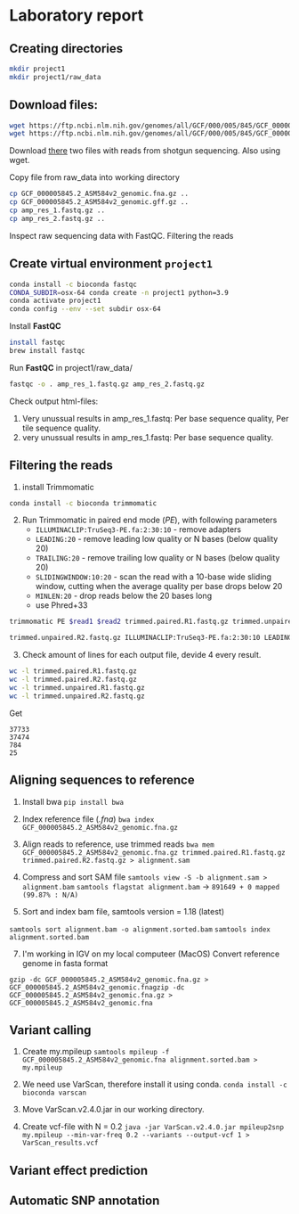 # Laboratory report
## Creating directories
```bash
mkdir project1
mkdir project1/raw_data
 ```

## Download files:
```bash
wget https://ftp.ncbi.nlm.nih.gov/genomes/all/GCF/000/005/845/GCF_000005845.2_ASM584v2/GCF_000005845.2_ASM584v2_genomic.fna.gz raw_data
wget https://ftp.ncbi.nlm.nih.gov/genomes/all/GCF/000/005/845/GCF_000005845.2_ASM584v2/GCF_000005845.2_ASM584v2_cds_from_genomic.fna.gz raw_data
```
Download [there](https://figshare.com/articles/dataset/amp_res_2_fastq_zip/10006541/3?file=23769689 ) two files with reads from shotgun sequencing. Also using wget.

Copy file from raw_data into working directory
```bash
cp GCF_000005845.2_ASM584v2_genomic.fna.gz ..
cp GCF_000005845.2_ASM584v2_genomic.gff.gz ..
cp amp_res_1.fastq.gz ..
cp amp_res_2.fastq.gz ..
```
Inspect raw sequencing data with FastQC. Filtering the reads 		

## Create virtual environment `project1`
```bash
conda install -c bioconda fastqc			
CONDA_SUBDIR=osx-64 conda create -n project1 python=3.9
conda activate project1
conda config --env --set subdir osx-64
```
Install **FastQC**
```bash
install fastqc
brew install fastqc
```
Run **FastQC** in project1/raw_data/
```bash
fastqc -o . amp_res_1.fastq.gz amp_res_2.fastq.gz
```
Check output html-files:
1) Very unussual results in amp_res_1.fastq: Per base sequence quality, Per tile sequence quality.
2) very unussual results in amp_res_1.fastq: Per base sequence quality.

## Filtering the reads 
1) install Trimmomatic
```bash
conda install -c bioconda trimmomatic
```
   
2) Run Trimmomatic in paired end mode (*PE*), with following parameters
   - `ILLUMINACLIP:TruSeq3-PE.fa:2:30:10` - remove adapters
   - `LEADING:20` - remove leading low quality or N bases (below quality 20)
   - `TRAILING:20` - remove trailing low quality or N bases (below quality 20)
   - `SLIDINGWINDOW:10:20` - scan the read with a 10-base wide sliding window, cutting when the average quality per base drops below 20
   - `MINLEN:20` - drop reads below the 20 bases long
   - use Phred+33
```bash
trimmomatic PE $read1 $read2 trimmed.paired.R1.fastq.gz trimmed.unpaired.R1.fastq.gz trimmed.paired.R2.fastq.gz

trimmed.unpaired.R2.fastq.gz ILLUMINACLIP:TruSeq3-PE.fa:2:30:10 LEADING:20 TRAILING:20 SLIDINGWINDOW:10:20 MINLEN:20
```
3) Check amount of lines for each output file, devide 4 every result.
```bash
wc -l trimmed.paired.R1.fastq.gz 
wc -l trimmed.paired.R2.fastq.gz
wc -l trimmed.unpaired.R1.fastq.gz
wc -l trimmed.unpaired.R2.fastq.gz
```
Get 
```
37733
37474
784
25
```		
## Aligning sequences to reference
1. Install bwa `pip install bwa`

2. Index reference file (*.fna*) `bwa index GCF_000005845.2_ASM584v2_genomic.fna.gz`

3. Align reads to reference, use trimmed reads
`bwa mem GCF_000005845.2_ASM584v2_genomic.fna.gz trimmed.paired.R1.fastq.gz trimmed.paired.R2.fastq.gz > alignment.sam`

4. Compress and sort SAM file
`samtools view -S -b alignment.sam > alignment.bam`
`samtools flagstat alignment.bam` -> `891649 + 0 mapped (99.87% : N/A)`

5. Sort and index bam file, samtools version = 1.18 (latest)
   
`samtools sort alignment.bam -o alignment.sorted.bam`
`samtools index alignment.sorted.bam`

7. I'm working in IGV on my local computeer (MacOS)
Convert reference genome in fasta format

`gzip -dc GCF_000005845.2_ASM584v2_genomic.fna.gz > GCF_000005845.2_ASM584v2_genomic.fnagzip -dc GCF_000005845.2_ASM584v2_genomic.fna.gz > GCF_000005845.2_ASM584v2_genomic.fna` 

## Variant calling
1. Create my.mpileup
`samtools mpileup -f GCF_000005845.2_ASM584v2_genomic.fna alignment.sorted.bam > my.mpileup`

2. We need use VarScan, therefore install it using conda. 
`conda install -c bioconda varscan`

3. Move VarScan.v2.4.0.jar in our working directory.

4. Create vcf-file with N = 0.2
`java -jar VarScan.v2.4.0.jar mpileup2snp my.mpileup --min-var-freq 0.2 --variants --output-vcf 1 > VarScan_results.vcf`

## Variant effect prediction

## Automatic SNP annotation
				
			
		


